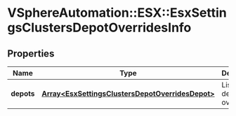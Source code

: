 # VSphereAutomation::ESX::EsxSettingsClustersDepotOverridesInfo

## Properties
Name | Type | Description | Notes
------------ | ------------- | ------------- | -------------
**depots** | [**Array&lt;EsxSettingsClustersDepotOverridesDepot&gt;**](EsxSettingsClustersDepotOverridesDepot.md) | List of the depot overrides. | 


